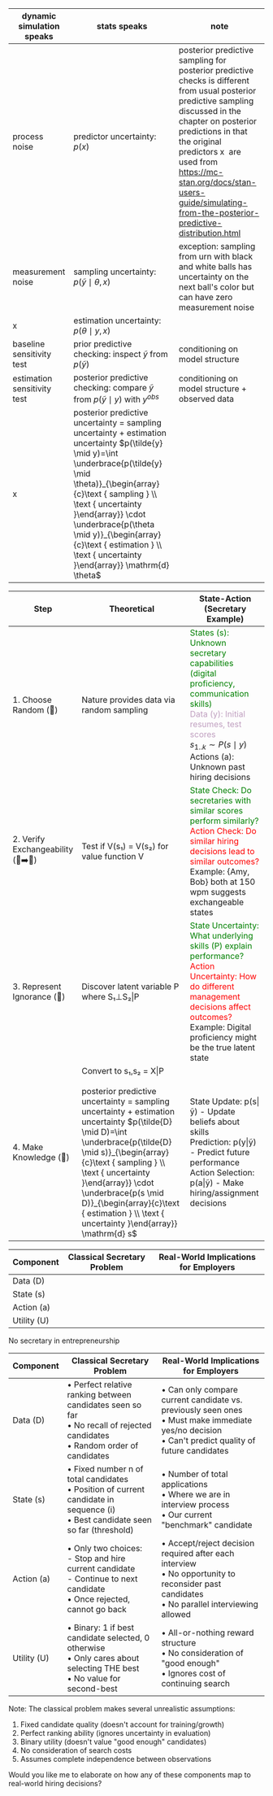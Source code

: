 


| dynamic simulation speaks   | stats speaks                                                                                                                                                                                                                                                                                                                                                 | note                                                                                                                                                                                                                                                                                                                        |
| --------------------------- | ------------------------------------------------------------------------------------------------------------------------------------------------------------------------------------------------------------------------------------------------------------------------------------------------------------------------------------------------------------ | --------------------------------------------------------------------------------------------------------------------------------------------------------------------------------------------------------------------------------------------------------------------------------------------------------------------------- |
| process noise               | predictor uncertainty: $p(x)$                                                                                                                                                                                                                                                                                                                                | posterior predictive sampling for posterior predictive checks is different from usual posterior predictive sampling discussed in the chapter on posterior predictions in that the original predictors x  are used from https://mc-stan.org/docs/stan-users-guide/simulating-from-the-posterior-predictive-distribution.html |
| measurement noise           | sampling uncertainty: $p(\tilde{y} \mid \theta, x)$                                                                                                                                                                                                                                                                                                          | exception: sampling from urn with black and white balls has uncertainty on the next ball's color but can have zero measurement noise                                                                                                                                                                                        |
| x                           | estimation uncertainty: $p(\theta\mid y, x)$                                                                                                                                                                                                                                                                                                                 |                                                                                                                                                                                                                                                                                                                             |
| baseline sensitivity test   | prior predictive checking: inspect $\tilde{y}$ from $p(\tilde{y})$                                                                                                                                                                                                                                                                                           | conditioning on model structure                                                                                                                                                                                                                                                                                             |
| estimation sensitivity test | posterior predictive checking: compare $\tilde{y}$ from $p(\tilde{y}\mid y)$ with $y^{obs}$                                                                                                                                                                                                                                                                  | conditioning on model structure + observed data                                                                                                                                                                                                                                                                             |
| x                           | posterior predictive uncertainty = sampling uncertainty + estimation uncertainty  $p(\tilde{y} \mid y)=\int \underbrace{p(\tilde{y} \mid \theta)}_{\begin{array}{c}\text { sampling } \\ \text { uncertainty }\end{array}} \cdot \underbrace{p(\theta \mid y)}_{\begin{array}{c}\text { estimation } \\ \text { uncertainty }\end{array}} \mathrm{d} \theta$ |                                                                                                                                                                                                                                                                                                                             |

[^1]: https://mc-stan.org/docs/stan-users-guide/simulating-from-the-posterior-predictive-distribution.html


| Step                               | Theoretical                                                                                                                                                                                                                                                                                                                                                                  | State-Action (Secretary Example)                                                                                                                                                                                                                                             |
| ---------------------------------- | ---------------------------------------------------------------------------------------------------------------------------------------------------------------------------------------------------------------------------------------------------------------------------------------------------------------------------------------------------------------------------- | ---------------------------------------------------------------------------------------------------------------------------------------------------------------------------------------------------------------------------------------------------------------------------- |
| 1. Choose Random (🔵)              | Nature provides data via random sampling                                                                                                                                                                                                                                                                                                                                     | <font color  = "Green">States (s): Unknown secretary capabilities (digital proficiency, communication skills) </font><br><font color  = "#C0A0C0"> Data (y): Initial resumes, test scores</font><br>$s_{1..k} \sim P(s\mid y)$<br>Actions (a): Unknown past hiring decisions |
| 2. Verify Exchangeability (🔵➡️🔴) | Test if V(s₁) = V(s₂) for value function V                                                                                                                                                                                                                                                                                                                                   | <font color  = "Green">State Check: Do secretaries with similar scores perform similarly?</font><br><font color  = "Red">Action Check: Do similar hiring decisions lead to similar outcomes?</font><br>Example: {Amy, Bob} both at 150 wpm suggests exchangeable states      |
| 3. Represent Ignorance (💚)        | Discover latent variable P where S₁⊥S₂\|P                                                                                                                                                                                                                                                                                                                                    | <font color  = "Green">State Uncertainty: What underlying skills (P) explain performance?</font><br><font color  = "Red">Action Uncertainty: How do different management decisions affect outcomes?</font><br>Example: Digital proficiency might be the true latent state    |
| 4. Make Knowledge (🔴)             | Convert to s₁,s₂ = X\|P<br><br>posterior predictive uncertainty = sampling uncertainty + estimation uncertainty  $p(\tilde{D} \mid D)=\int \underbrace{p(\tilde{D} \mid s)}_{\begin{array}{c}\text { sampling } \\ \text { uncertainty }\end{array}} \cdot \underbrace{p(s \mid D)}_{\begin{array}{c}\text { estimation } \\ \text { uncertainty }\end{array}} \mathrm{d} s$ | State Update: p(s\|ỹ) - Update beliefs about skills<br>Prediction: p(y\|ỹ) - Predict future performance<br>Action Selection: p(a\|ỹ) - Make hiring/assignment decisions                                                                                                      |


| Component   | Classical Secretary Problem | Real-World Implications for Employers |
| ----------- | --------------------------- | ------------------------------------- |
| Data (D)    |                             |                                       |
| State (s)   |                             |                                       |
| Action (a)  |                             |                                       |
| Utility (U) |                             |                                       |


No secretary in entrepreneurship

| Component   | Classical Secretary Problem                                                                                                         | Real-World Implications for Employers                                                                                                                  |
| ----------- | ----------------------------------------------------------------------------------------------------------------------------------- | ------------------------------------------------------------------------------------------------------------------------------------------------------ |
| Data (D)    | • Perfect relative ranking between candidates seen so far<br>• No recall of rejected candidates<br>• Random order of candidates     | • Can only compare current candidate vs. previously seen ones<br>• Must make immediate yes/no decision<br>• Can't predict quality of future candidates |
| State (s)   | • Fixed number n of total candidates<br>• Position of current candidate in sequence (i)<br>• Best candidate seen so far (threshold) | • Number of total applications<br>• Where we are in interview process<br>• Our current "benchmark" candidate                                           |
| Action (a)  | • Only two choices:<br>  - Stop and hire current candidate<br>  - Continue to next candidate<br>• Once rejected, cannot go back     | • Accept/reject decision required after each interview<br>• No opportunity to reconsider past candidates<br>• No parallel interviewing allowed         |
| Utility (U) | • Binary: 1 if best candidate selected, 0 otherwise<br>• Only cares about selecting THE best<br>• No value for second-best          | • All-or-nothing reward structure<br>• No consideration of "good enough"<br>• Ignores cost of continuing search                                        |

Note: The classical problem makes several unrealistic assumptions:
1. Fixed candidate quality (doesn't account for training/growth)
2. Perfect ranking ability (ignores uncertainty in evaluation)
3. Binary utility (doesn't value "good enough" candidates)
4. No consideration of search costs
5. Assumes complete independence between observations

Would you like me to elaborate on how any of these components map to real-world hiring decisions?